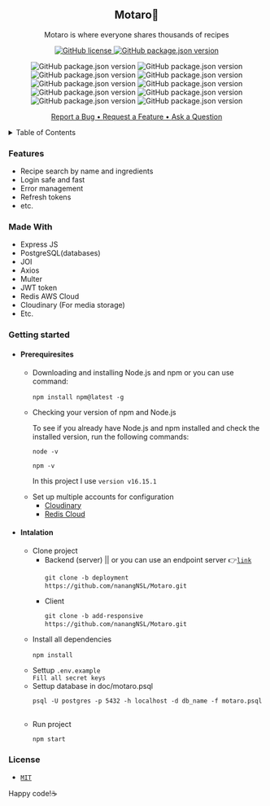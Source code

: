 <h2 align="center">Motaro🦄</h2>
<p align="center">Motaro is where everyone shares thousands of recipes</p>
<p align="center"><a href="https://github.com/bug-hunter-squad/client/blob/main/LICENSE"><img alt="GitHub license" src="https://img.shields.io/github/license/bug-hunter-squad/backend"> <img alt="GitHub package.json version" src="https://img.shields.io/github/package-json/v/bug-hunter-squad/client?color=277BC0"></a></p>
<p align="center"><img alt="GitHub package.json version" src="https://img.shields.io/badge/postgres-%23316192.svg?style=for-the-badge&logo=postgresql&logoColor=white">
<img alt="GitHub package.json version" src="https://img.shields.io/badge/redis-%23DD0031.svg?style=for-the-badge&logo=redis&logoColor=white">
<img alt="GitHub package.json version" src="https://img.shields.io/badge/Trello-%23026AA7.svg?style=for-the-badge&logo=Trello&logoColor=white">
<img alt="GitHub package.json version" src="https://img.shields.io/badge/express.js-%23404d59.svg?style=for-the-badge&logo=express&logoColor=%2361DA">
<img alt="GitHub package.json version" src="https://img.shields.io/badge/JWT-black?style=for-the-badge&logo=JSON%20web%20tokens">
<img alt="GitHub package.json version" src="https://img.shields.io/badge/NPM-%23000000.svg?style=for-the-badge&logo=npm&logoColor=white">
<img alt="GitHub package.json version" src="https://img.shields.io/badge/node.js-6DA55F?style=for-the-badge&logo=node.js&logoColor=white">
<img alt="GitHub package.json version" src="https://img.shields.io/badge/heroku-%23430098.svg?style=for-the-badge&logo=heroku&logoColor=white)">
<img alt="GitHub package.json version" src="https://img.shields.io/badge/Visual%20Studio-5C2D91.svg?style=for-the-badge&logo=visual-studio&logoColor=white">
<img alt="GitHub package.json version" src="https://img.shields.io/badge/javascript-%23323330.svg?style=for-the-badge&logo=javascript&logoColor=%23F7DF1E"></p>
<p align="center">
<a href="https://github.com/nanangNSL/Motaro/issues/1">Report a Bug • </a>
<a href="https://github.com/nanangNSL/Motaro/issues/2">Request a Feature • </a>
<a href="https://github.com/nanangNSL/Motaro/issues/3">Ask a Question</a></p>


<details>
<summary>Table of Contents</summary>
<br/>
  
* [Features](#feature)
* [Made with](#built)
* [Getting Started](#getting)
  * [Prerequisites](#Prerequisites)
  * [Installation](#Installation)
* [License](#License)
</details>
<h3 id=feature>Features</h3>
<ul>
<li>Recipe search by name and ingredients</li>
<li>Login safe and fast</li>
<li>Error management</li>
<li>Refresh tokens</li>
  <li>etc.</li>
</ul>

<h3 id=built>Made With</h3>
<ul>
  <li>Express JS</li>
   <li>PostgreSQL(databases)</li>
   <li>JOI</li>
   <li>Axios</li>
   <li>Multer</li>
   <li>JWT token</li>
   <li>Redis AWS Cloud</li>
  <li>Cloudinary (For media storage)</li>
  <li>Etc.</li>
</ul>
<h3 id=getting>Getting started</h3>
<ul>
   <li>
     <h4 id=Prerequisites>Prerequiresites</h4>
     <ul>
       <li>Downloading and installing Node.js and npm or you can use command:</li>
       <pre><code>npm install npm@latest -g</code> </pre>
       <li>Checking your version of npm and Node.js</li>
       <p>To see if you already have Node.js and npm installed and check the installed version, run the following commands:</p>
       <pre><code>node -v</code></pre>
        <pre><code>npm -v</code></pre>
       <p>In this project I use <code>version v16.15.1</code></p> 
       <li>Set up multiple accounts for configuration
       <ul>
         <li><a href="https://cloudinary.com/">Cloudinary<a></li>
         <li><a href="https://app.redislabs.com/#/login">Redis Cloud<a></li>
         </ul>
       </li>
     </ul>
  </li>
  <li>
     <h4 id=Installation>Intalation</h4>
      <ul>
        <li>Clone project
          <ul>
             <li>Backend (server) || or you can use an endpoint server 👉<code><a href="https://motaro.herokuapp.com">link<a></code> 
             <pre><code>git clone -b deployment https://github.com/nanangNSL/Motaro.git</code> </pre>
             </li>
            <li>Client
             <pre><code>git clone -b add-responsive https://github.com/nanangNSL/Motaro.git</code> </pre>
             </li>
          </ul>
        </li>
        <li>Install all dependencies
             <pre><code>npm install</code> </pre>
            </li>
       <li>Settup <code>.env.example</code></li>
         <code>Fill all secret keys</code>
          <li>Settup database in doc/motaro.psql </li>
             <pre><code>psql -U postgres -p 5432 -h localhost -d db_name -f motaro.psql</code> </pre>
         <li>Run project</li>
            <pre><code>npm start</code></pre>
      </ul>
   </li>
</ul> 
    
<h3 id=License>License</h3>
<ul>
  <li><code><a href="https://github.com/nanangNSL/Motaro/blob/main/LICENSE">MIT</a></code></li>
</ul>
<p>Happy code!☕</p>

